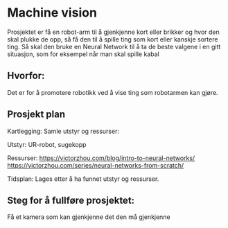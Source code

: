 # Machine vision
Prosjektet er få en robot-arm til å gjenkjenne kort eller brikker og hvor den skal plukke de opp, så få den til å spille ting som kort eller kanskje sortere ting. Så skal den bruke en Neural Network til å ta de beste valgene i en gitt situasjon, som for eksempel når man skal spille kabal

## Hvorfor:
Det er for å promotere robotikk ved å vise ting som robotarmen kan gjøre.

## Prosjekt plan
Kartlegging:
Samle utstyr og ressurser:

Utstyr: UR-robot, sugekopp

Ressurser: 
	https://victorzhou.com/blog/intro-to-neural-networks/
	https://victorzhou.com/series/neural-networks-from-scratch/

Tidsplan:
	Lages etter å ha funnet utstyr og ressurser.
  
## Steg for å fullføre prosjektet:
Få et kamera som kan gjenkjenne det den må gjenkjenne

